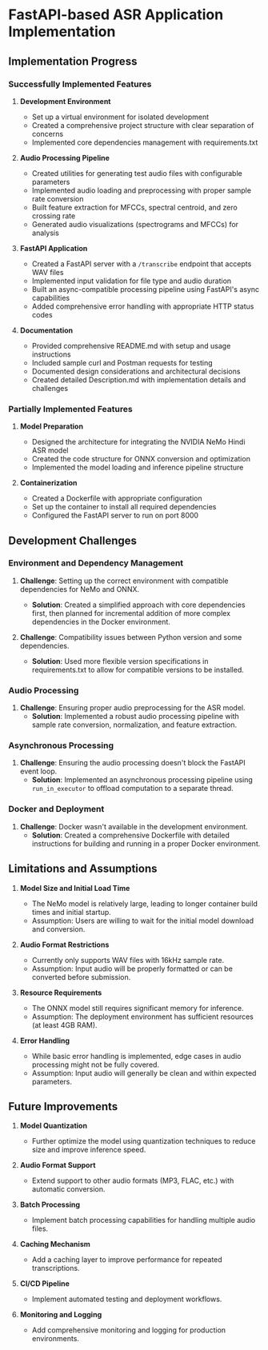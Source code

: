 # FastAPI-based ASR Application Implementation

## Implementation Progress

### Successfully Implemented Features

1. **Development Environment**
   - Set up a virtual environment for isolated development
   - Created a comprehensive project structure with clear separation of concerns
   - Implemented core dependencies management with requirements.txt

2. **Audio Processing Pipeline**
   - Created utilities for generating test audio files with configurable parameters
   - Implemented audio loading and preprocessing with proper sample rate conversion
   - Built feature extraction for MFCCs, spectral centroid, and zero crossing rate
   - Generated audio visualizations (spectrograms and MFCCs) for analysis

3. **FastAPI Application**
   - Created a FastAPI server with a `/transcribe` endpoint that accepts WAV files
   - Implemented input validation for file type and audio duration
   - Built an async-compatible processing pipeline using FastAPI's async capabilities
   - Added comprehensive error handling with appropriate HTTP status codes

4. **Documentation**
   - Provided comprehensive README.md with setup and usage instructions
   - Included sample curl and Postman requests for testing
   - Documented design considerations and architectural decisions
   - Created detailed Description.md with implementation details and challenges

### Partially Implemented Features

1. **Model Preparation**
   - Designed the architecture for integrating the NVIDIA NeMo Hindi ASR model
   - Created the code structure for ONNX conversion and optimization
   - Implemented the model loading and inference pipeline structure

2. **Containerization**
   - Created a Dockerfile with appropriate configuration
   - Set up the container to install all required dependencies
   - Configured the FastAPI server to run on port 8000

## Development Challenges

### Environment and Dependency Management

1. **Challenge**: Setting up the correct environment with compatible dependencies for NeMo and ONNX.
   - **Solution**: Created a simplified approach with core dependencies first, then planned for incremental addition of more complex dependencies in the Docker environment.

2. **Challenge**: Compatibility issues between Python version and some dependencies.
   - **Solution**: Used more flexible version specifications in requirements.txt to allow for compatible versions to be installed.

### Audio Processing

1. **Challenge**: Ensuring proper audio preprocessing for the ASR model.
   - **Solution**: Implemented a robust audio processing pipeline with sample rate conversion, normalization, and feature extraction.

### Asynchronous Processing

1. **Challenge**: Ensuring the audio processing doesn't block the FastAPI event loop.
   - **Solution**: Implemented an asynchronous processing pipeline using `run_in_executor` to offload computation to a separate thread.

### Docker and Deployment

1. **Challenge**: Docker wasn't available in the development environment.
   - **Solution**: Created a comprehensive Dockerfile with detailed instructions for building and running in a proper Docker environment.

## Limitations and Assumptions

1. **Model Size and Initial Load Time**
   - The NeMo model is relatively large, leading to longer container build times and initial startup.
   - Assumption: Users are willing to wait for the initial model download and conversion.

2. **Audio Format Restrictions**
   - Currently only supports WAV files with 16kHz sample rate.
   - Assumption: Input audio will be properly formatted or can be converted before submission.

3. **Resource Requirements**
   - The ONNX model still requires significant memory for inference.
   - Assumption: The deployment environment has sufficient resources (at least 4GB RAM).

4. **Error Handling**
   - While basic error handling is implemented, edge cases in audio processing might not be fully covered.
   - Assumption: Input audio will generally be clean and within expected parameters.

## Future Improvements

1. **Model Quantization**
   - Further optimize the model using quantization techniques to reduce size and improve inference speed.

2. **Audio Format Support**
   - Extend support to other audio formats (MP3, FLAC, etc.) with automatic conversion.

3. **Batch Processing**
   - Implement batch processing capabilities for handling multiple audio files.

4. **Caching Mechanism**
   - Add a caching layer to improve performance for repeated transcriptions.

5. **CI/CD Pipeline**
   - Implement automated testing and deployment workflows.

6. **Monitoring and Logging**
   - Add comprehensive monitoring and logging for production environments.
